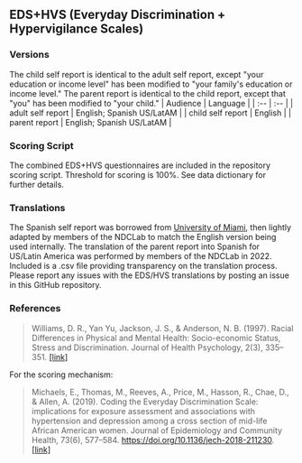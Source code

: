 ## EDS+HVS (Everyday Discrimination + Hypervigilance Scales)

### Versions
The child self report is identical to the adult self report, except "your education or income level" has been modified to "your family's education or income level." The parent report is identical to the child report, except that "you" has been modified to "your child."
| Audience | Language |
| :--  | :--  |
| adult self report | English; Spanish US/LatAM  |
| child self report | English |
| parent report | English; Spanish US/LatAM |


### Scoring Script
The combined EDS+HVS questionnaires are included in the repository scoring script. Threshold for scoring is 100%. See data dictionary for further details.


### Translations
The Spanish self report was borrowed from [University of Miami](https://elcentro.sonhs.miami.edu/research/measures-library/daily-discrimination-scale/index.html), then lightly adapted by members of the NDCLab to match the English version being used internally. The translation of the parent report into Spanish for US/Latin America was performed by members of the NDCLab in 2022.  Included is a .csv file providing transparency on the translation process. Please report any issues with the EDS/HVS translations by posting an issue in this GitHub repository.


### References
> Williams, D. R., Yan Yu, Jackson, J. S., & Anderson, N. B. (1997). Racial Differences in Physical and Mental Health: Socio-economic Status, Stress and Discrimination. Journal of Health Psychology, 2(3), 335–351. [[link]](https://pubmed.ncbi.nlm.nih.gov/22013026/)

For the scoring mechanism:
> Michaels, E., Thomas, M., Reeves, A., Price, M., Hasson, R., Chae, D., & Allen, A. (2019). Coding the Everyday Discrimination Scale: implications for exposure assessment and associations with hypertension and depression among a cross section of mid-life African American women. Journal of Epidemiology and Community Health, 73(6), 577–584. https://doi.org/10.1136/jech-2018-211230. [[link]](https://www.ncbi.nlm.nih.gov/pmc/articles/PMC7200149/)




